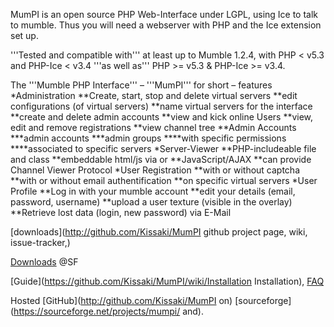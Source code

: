 MumPI is an open source PHP Web-Interface under LGPL, using Ice to talk to mumble. Thus you will need a webserver with PHP and the Ice extension set up.

'''Tested and compatible with''' at least up to Mumble 1.2.4, with PHP < v5.3 and PHP-Ice < v3.4 '''as well as''' PHP >= v5.3 & PHP-Ice >= v3.4.

The '''Mumble PHP Interface''' – '''MumPI''' for short –  features
*Administration
**Create, start, stop and delete virtual servers
**edit configurations (of virtual servers)
**name virtual servers for the interface
**create and delete admin accounts
**view and kick online Users
**view, edit and remove registrations
**view channel tree
**Admin Accounts
***admin accounts
***admin groups
****with specific permissions
****associated to specific servers
*Server-Viewer
**PHP-includeable file and class
**embeddable html/js via <object> or <embed>
**JavaScript/AJAX
**can provide Channel Viewer Protocol
*User Registration
**with or without captcha
**with or without email authentification
**on specific virtual servers
*User Profile
**Log in with your mumble account
**edit your details (email, password, username)
**upload a user texture (visible in the overlay)
**Retrieve lost data (login, new password) via E-Mail


 [downloads](http://github.com/Kissaki/MumPI github project page, wiki, issue-tracker,)

 [Downloads](https://sourceforge.net/projects/mumpi/files/) @SF

 [Guide](https://github.com/Kissaki/MumPI/wiki/Installation Installation),  [FAQ](https://github.com/Kissaki/MumPI/wiki/FAQ)

Hosted  [GitHub](http://github.com/Kissaki/MumPI on)  [sourceforge](https://sourceforge.net/projects/mumpi/ and).



